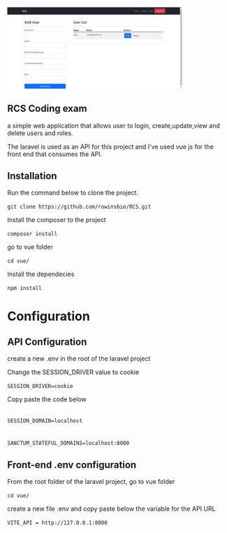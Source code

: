 <img src="documentation/img.PNG" width="400">


## RCS Coding exam

a simple web application that allows user to login, create,update,view and delete users and roles.

The laravel is used as an API for this project and I've used vue js for the front end that consumes the API.

## Installation
<p> Run the command below to clone the project.</p>
 <code>git clone https://github.com/rowinsbie/RCS.git</code>
<p>Install the composer to the project</p> 
<code>composer install</code>
<p>go to vue folder</p>
<code>cd vue/</code>
<p>Install the dependecies</p>
<code>npm install</code>

# Configuration
## API Configuration
<p>create a new .env in the root of the laravel project
</p>
<p>Change the SESSION_DRIVER value to cookie</p>
<code>SESSION_DRIVER=cookie</code>
<p>Copy paste the code below</p>
<code>
SESSION_DOMAIN=localhost
</code><br />
<code>
SANCTUM_STATEFUL_DOMAINS=localhost:8000
</code>

## Front-end .env configuration
<p>From the root folder of the laravel project, go to vue folder</p>
<code>cd vue/</code>
<p>create a new file .env and copy paste below the variable for the API URL</p>
<code>VITE_API = http://127.0.0.1:8000</code>